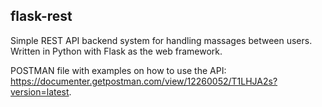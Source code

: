 ## flask-rest
Simple REST API backend system for handling massages between users. </br>
Written in Python with Flask as the web framework.

POSTMAN file with examples on how to use the API: <br/>
https://documenter.getpostman.com/view/12260052/T1LHJA2s?version=latest.
